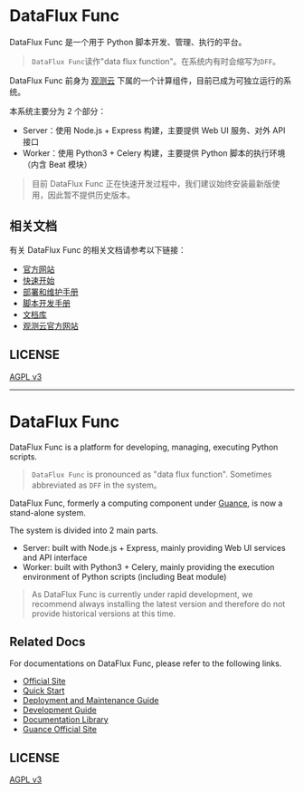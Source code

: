 # DataFlux Func

DataFlux Func 是一个用于 Python 脚本开发、管理、执行的平台。

> `DataFlux Func`读作"data flux function"。在系统内有时会缩写为`DFF`。

DataFlux Func 前身为 [观测云](https://guance.com/) 下属的一个计算组件，目前已成为可独立运行的系统。

本系统主要分为 2 个部分：

- Server：使用 Node.js + Express 构建，主要提供 Web UI 服务、对外 API 接口
- Worker：使用 Python3 + Celery 构建，主要提供 Python 脚本的执行环境（内含 Beat 模块）

> 目前 DataFlux Func 正在快速开发过程中，我们建议始终安装最新版使用，因此暂不提供历史版本。

## 相关文档

有关 DataFlux Func 的相关文档请参考以下链接：

- [官方网站](https://func.guance.com)
- [快速开始](https://func.guance.com/doc/quick-start/)
- [部署和维护手册](https://func.guance.com/doc/maintenance-guide-requirement/)
- [脚本开发手册](https://func.guance.com/doc/development-guide-basic/)
- [文档库](https://func.guance.com/doc/)
- [观测云官方网站](https://guance.com/)

## LICENSE

[AGPL v3](LICENSE)

---

# DataFlux Func

DataFlux Func is a platform for developing, managing, executing Python scripts.

> `DataFlux Func` is pronounced as "data flux function". Sometimes abbreviated as `DFF` in the system。

DataFlux Func, formerly a computing component under [Guance](https://guance.com/), is now a stand-alone system.

The system is divided into 2 main parts.

- Server: built with Node.js + Express, mainly providing Web UI services and API interface
- Worker: built with Python3 + Celery, mainly providing the execution environment of Python scripts (including Beat module)

> As DataFlux Func is currently under rapid development, we recommend always installing the latest version and therefore do not provide historical versions at this time.

## Related Docs

For documentations on DataFlux Func, please refer to the following links.

- [Official Site](https://func.guance.com)
- [Quick Start](https://func.guance.com/doc/quick-start/)
- [Deployment and Maintenance Guide](https://func.guance.com/doc/maintenance-guide-requirement/)
- [Development Guide](https://func.guance.com/doc/development-guide-basic/)
- [Documentation Library](https://func.guance.com/doc/)
- [Guance Official Site](https://guance.com/)

## LICENSE

[AGPL v3](LICENSE)
